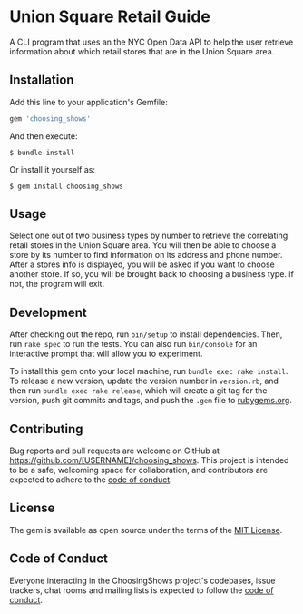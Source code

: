 # Union Square Retail Guide

A CLI program that uses an the NYC Open Data API to help the user retrieve information about which retail stores that are in the Union Square area.

## Installation

Add this line to your application's Gemfile:

```ruby
gem 'choosing_shows'
```

And then execute:

    $ bundle install

Or install it yourself as:

    $ gem install choosing_shows

## Usage
Select one out of two business types by number to retrieve the correlating retail stores in the Union Square area. You will then be able to choose a store by its number to find information on its address and phone number. After a stores info is displayed, you will be asked if you want to choose another store. If so, you will be brought back to choosing a business type. if not, the program will exit.

## Development

After checking out the repo, run `bin/setup` to install dependencies. Then, run `rake spec` to run the tests. You can also run `bin/console` for an interactive prompt that will allow you to experiment.

To install this gem onto your local machine, run `bundle exec rake install`. To release a new version, update the version number in `version.rb`, and then run `bundle exec rake release`, which will create a git tag for the version, push git commits and tags, and push the `.gem` file to [rubygems.org](https://rubygems.org).

## Contributing

Bug reports and pull requests are welcome on GitHub at https://github.com/[USERNAME]/choosing_shows. This project is intended to be a safe, welcoming space for collaboration, and contributors are expected to adhere to the [code of conduct](https://github.com/[USERNAME]/choosing_shows/blob/master/CODE_OF_CONDUCT.md).


## License

The gem is available as open source under the terms of the [MIT License](https://opensource.org/licenses/MIT).

## Code of Conduct

Everyone interacting in the ChoosingShows project's codebases, issue trackers, chat rooms and mailing lists is expected to follow the [code of conduct](https://github.com/[USERNAME]/choosing_shows/blob/master/CODE_OF_CONDUCT.md).

